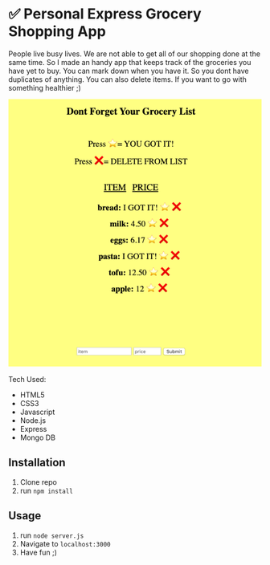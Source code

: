 # ✅ Personal Express Grocery Shopping App
People live busy lives.  We are not able to get all of our shopping done at the same time.  So I made an handy app that keeps track of the groceries you have yet to buy. You can mark down when you have it.  So you dont have duplicates of anything.  You can also delete items. If you want to go with something healthier ;)

![alt text](grocery-list-screen-shot.png)


Tech Used:
- HTML5
- CSS3
- Javascript
- Node.js
- Express
- Mongo DB

## Installation

1. Clone repo
2. run `npm install`

## Usage

1. run `node server.js`
2. Navigate to `localhost:3000`
3. Have fun ;)
